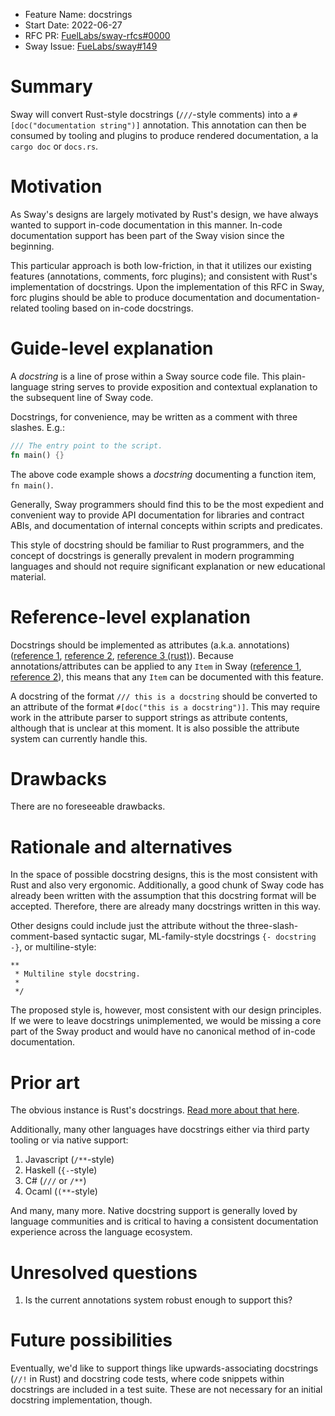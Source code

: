 - Feature Name: docstrings
- Start Date: 2022-06-27
- RFC PR: [FuelLabs/sway-rfcs#0000](https://github.com/FuelLabs/sway-rfcs/pull/2)
- Sway Issue: [FueLabs/sway#149](https://github.com/FuelLabs/Sway/issues/149)

# Summary

[summary]: #summary

Sway will convert Rust-style docstrings (`///`-style comments) into a `#[doc("documentation string")]` annotation. This annotation can then be consumed by tooling and plugins to produce
rendered documentation, a la `cargo doc` or `docs.rs`.

# Motivation

[motivation]: #motivation

As Sway's designs are largely motivated by Rust's design, we have always wanted to support in-code documentation in this manner. In-code documentation support has been part of the Sway vision
since the beginning.

This particular approach is both low-friction, in that it utilizes our existing features (annotations, comments, forc plugins); and consistent with Rust's implementation of docstrings. Upon
the implementation of this RFC in Sway, forc plugins should be able to produce documentation and documentation-related tooling based on in-code docstrings.

# Guide-level explanation

[guide-level-explanation]: #guide-level-explanation

A _docstring_ is a line of prose within a Sway source code file. This plain-language string serves to provide exposition and contextual explanation to the subsequent line of Sway code.

Docstrings, for convenience, may be written as a comment with three slashes. E.g.:

```rust
/// The entry point to the script.
fn main() {}
```

The above code example shows a _docstring_ documenting a function item, `fn main()`.

Generally, Sway programmers should find this to be the most expedient and convenient way to provide API documentation for libraries and contract ABIs, and documentation of internal concepts within scripts and predicates.

This style of docstring should be familiar to Rust programmers, and the concept of docstrings is generally prevalent in modern programming languages and should not require significant explanation or new educational material.

# Reference-level explanation

[reference-level-explanation]: #reference-level-explanation

Docstrings should be implemented as attributes (a.k.a. annotations) ([reference 1](https://github.com/FuelLabs/sway/issues/470), [reference 2](https://github.com/FuelLabs/sway/pull/1518), [reference 3 (rust)](https://doc.rust-lang.org/reference/attributes.html)). Because annotations/attributes can be applied to any `Item` in Sway ([reference 1](https://github.com/FuelLabs/sway/blob/master/sway-parse/src/attribute.rs#L4), [reference 2](https://github.com/FuelLabs/sway/blob/ba30e8e5ccbb0512aacbaee594473da9e0839c3d/sway-parse/src/item/mod.rs#L13)), this means that any `Item` can be documented with this feature.

A docstring of the format `/// this is a docstring` should be converted to an attribute of the format `#[doc("this is a docstring")]`. This may require work in the attribute parser to support strings as attribute contents, although that is unclear at this moment. It is also possible the attribute system can currently handle this.


# Drawbacks

[drawbacks]: #drawbacks

There are no foreseeable drawbacks.

# Rationale and alternatives

[rationale-and-alternatives]: #rationale-and-alternatives

In the space of possible docstring designs, this is the most consistent with Rust and also very ergonomic. Additionally, a good chunk of Sway code has already been written with the assumption that this docstring format will be accepted. Therefore, there are already many docstrings written in this way.

Other designs could include just the attribute without the three-slash-comment-based syntactic sugar, ML-family-style docstrings `{- docstring -}`, or multiline-style:

```
**
 * Multiline style docstring.
 *
 */
```

The proposed style is, however, most consistent with our design principles. If we were to leave docstrings unimplemented, we would be missing a core part of the Sway product and would
have no canonical method of in-code documentation.


# Prior art

[prior-art]: #prior-art

The obvious instance is Rust's docstrings. [Read more about that here](https://doc.rust-lang.org/rust-by-example/meta/doc.html).

Additionally, many other languages have docstrings either via third party tooling or via native support:

1. Javascript (`/**`-style)
2. Haskell (`{-`-style)
3. C# (`///` or `/**`)
4. Ocaml (`(**`-style)

And many, many more. Native docstring support is generally loved by language communities and is critical to having a consistent documentation experience across the language ecosystem.

# Unresolved questions

[unresolved-questions]: #unresolved-questions

1. Is the current annotations system robust enough to support this?

# Future possibilities

[future-possibilities]: #future-possibilities

Eventually, we'd like to support things like upwards-associating docstrings (`//!` in Rust) and docstring code tests, where code snippets within docstrings are included in a test suite. These are not necessary for an initial docstring implementation, though.
